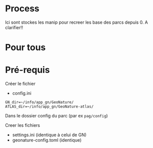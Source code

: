 # Process

Ici sont stockes les manip pour recreer les base des parcs depuis 0.
A clarifier!!

# Pour tous

# Pré-requis

Créer le fichier 
- config.ini

```
GN_dir=~/info/app_gn/GeoNature/
ATLAS_dir=~/info/app_gn/GeoNature-atlas/ 
```

Dans le dossier config du parc (par ex `pag/config`)

Creer les fichiers
- settings.ini (identique à celui de GN)
- geonature-config.toml (identique)




